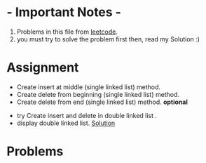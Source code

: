 # - Important Notes -
1. Problems in this file from [leetcode](https://leetcode.com/studyplan/top-interview-150/).
2. you must try to solve the problem first then, read my Solution :)

# Assignment 
- Create insert at middle (single linked list) method.
- Create delete from beginning (single linked list) method.
- Create delete from end (single linked list) method.
**optional**
* try Create insert and delete in double linked list .
* display double linked list.
[Solution]()

# Problems
